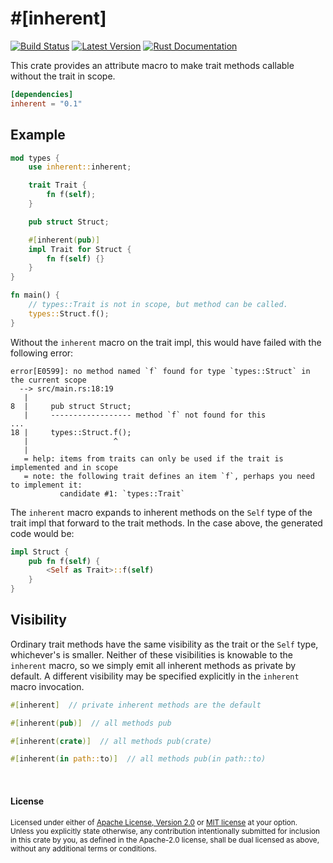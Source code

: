 \#\[inherent\]
==============

[![Build Status](https://img.shields.io/github/workflow/status/dtolnay/inherent/CI/master)](https://github.com/dtolnay/inherent/actions?query=branch%3Amaster)
[![Latest Version](https://img.shields.io/crates/v/inherent.svg)](https://crates.io/crates/inherent)
[![Rust Documentation](https://img.shields.io/badge/api-rustdoc-blue.svg)](https://docs.rs/inherent)

This crate provides an attribute macro to make trait methods callable without
the trait in scope.

```toml
[dependencies]
inherent = "0.1"
```

## Example

```rust
mod types {
    use inherent::inherent;

    trait Trait {
        fn f(self);
    }

    pub struct Struct;

    #[inherent(pub)]
    impl Trait for Struct {
        fn f(self) {}
    }
}

fn main() {
    // types::Trait is not in scope, but method can be called.
    types::Struct.f();
}
```

Without the `inherent` macro on the trait impl, this would have failed with the
following error:

```console
error[E0599]: no method named `f` found for type `types::Struct` in the current scope
  --> src/main.rs:18:19
   |
8  |     pub struct Struct;
   |     ------------------ method `f` not found for this
...
18 |     types::Struct.f();
   |                   ^
   |
   = help: items from traits can only be used if the trait is implemented and in scope
   = note: the following trait defines an item `f`, perhaps you need to implement it:
           candidate #1: `types::Trait`
```

The `inherent` macro expands to inherent methods on the `Self` type of the trait
impl that forward to the trait methods. In the case above, the generated code
would be:

```rust
impl Struct {
    pub fn f(self) {
        <Self as Trait>::f(self)
    }
}
```

## Visibility

Ordinary trait methods have the same visibility as the trait or the `Self` type,
whichever's is smaller. Neither of these visibilities is knowable to the
`inherent` macro, so we simply emit all inherent methods as private by default.
A different visibility may be specified explicitly in the `inherent` macro
invocation.

```rust
#[inherent]  // private inherent methods are the default

#[inherent(pub)]  // all methods pub

#[inherent(crate)]  // all methods pub(crate)

#[inherent(in path::to)]  // all methods pub(in path::to)
```

<br>

#### License

<sup>
Licensed under either of <a href="LICENSE-APACHE">Apache License, Version
2.0</a> or <a href="LICENSE-MIT">MIT license</a> at your option.
</sup>

<br>

<sub>
Unless you explicitly state otherwise, any contribution intentionally submitted
for inclusion in this crate by you, as defined in the Apache-2.0 license, shall
be dual licensed as above, without any additional terms or conditions.
</sub>
